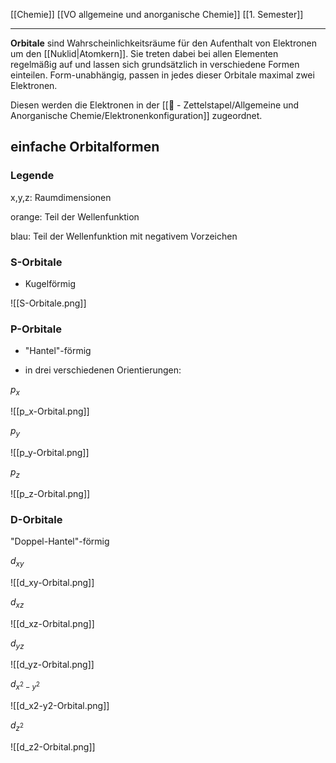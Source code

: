 [[Chemie]] [[VO allgemeine und anorganische Chemie]] [[1. Semester]]

---

**Orbitale** sind Wahrscheinlichkeitsräume für den Aufenthalt von Elektronen um den [[Nuklid|Atomkern]]. Sie treten dabei bei allen Elementen regelmäßig auf und lassen sich grundsätzlich in verschiedene Formen einteilen. Form-unabhängig, passen in jedes dieser Orbitale maximal zwei Elektronen.

Diesen werden die Elektronen in der [[📄 - Zettelstapel/Allgemeine und Anorganische Chemie/Elektronenkonfiguration]] zugeordnet.

## einfache Orbitalformen

### Legende

x,y,z: Raumdimensionen
 
orange: Teil der Wellenfunktion
 
blau: Teil der Wellenfunktion mit negativem Vorzeichen

### S-Orbitale

- Kugelförmig

![[S-Orbitale.png]]

### P-Orbitale

- "Hantel"-förmig

- in drei verschiedenen Orientierungen:

$p_x$

![[p_x-Orbital.png]]

$p_y$

![[p_y-Orbital.png]]

$p_z$

![[p_z-Orbital.png]]  

### D-Orbitale

"Doppel-Hantel"-förmig

$d_{xy}$

![[d_xy-Orbital.png]] 

$d_{xz}$

![[d_xz-Orbital.png]]  

$d_{yz}$

![[d_yz-Orbital.png]]  

$d_{x^2-y^2}$

![[d_x2-y2-Orbital.png]]  

$d_{z^2}$

![[d_z2-Orbital.png]]